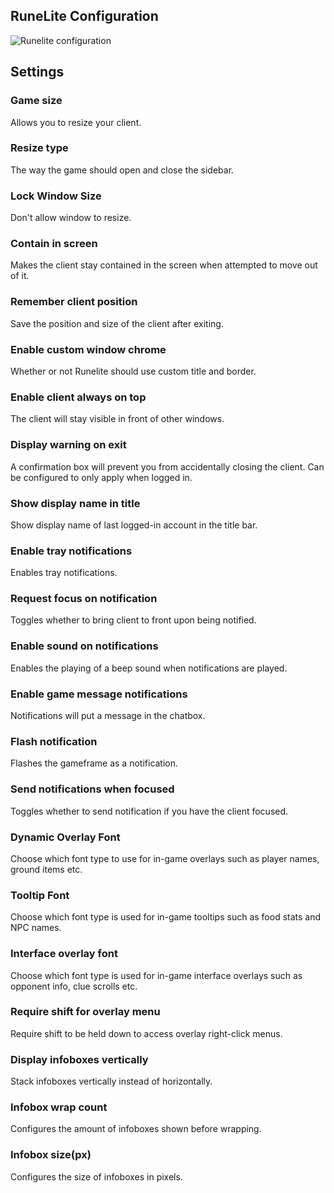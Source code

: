 ## RuneLite Configuration

![Runelite configuration](https://user-images.githubusercontent.com/29353990/59873926-f5cff400-9394-11e9-81fe-35eefc56c458.png)

## Settings
### Game size

Allows you to resize your client.

### Resize type

The way the game should open and close the sidebar.

### Lock Window Size

Don't allow window to resize.

### Contain in screen

Makes the client stay contained in the screen when attempted to move out of it.

### Remember client position

Save the position and size of the client after exiting.

### Enable custom window chrome

Whether or not Runelite should use custom title and border.

### Enable client always on top

The client will stay visible in front of other windows.

### Display warning on exit

A confirmation box will prevent you from accidentally closing the client. Can be configured to only apply when logged in.

### Show display name in title

Show display name of last logged-in account in the title bar.

### Enable tray notifications

Enables tray notifications.

### Request focus on notification

Toggles whether to bring client to front upon being notified.

### Enable sound on notifications

Enables the playing of a beep sound when notifications are played.

### Enable game message notifications

Notifications will put a message in the chatbox.

### Flash notification

Flashes the gameframe as a notification.

### Send notifications when focused

Toggles whether to send notification if you have the client focused.

### Dynamic Overlay Font

Choose which font type to use for in-game overlays such as player names, ground items etc.

### Tooltip Font

Choose which font type is used for in-game tooltips such as food stats and NPC names.

### Interface overlay font

Choose which font type is used for in-game interface overlays such as opponent info, clue scrolls etc.

### Require shift for overlay menu

Require shift to be held down to access overlay right-click menus.

### Display infoboxes vertically

Stack infoboxes vertically instead of horizontally.

### Infobox wrap count

Configures the amount of infoboxes shown before wrapping.

### Infobox size(px)

Configures the size of infoboxes in pixels.